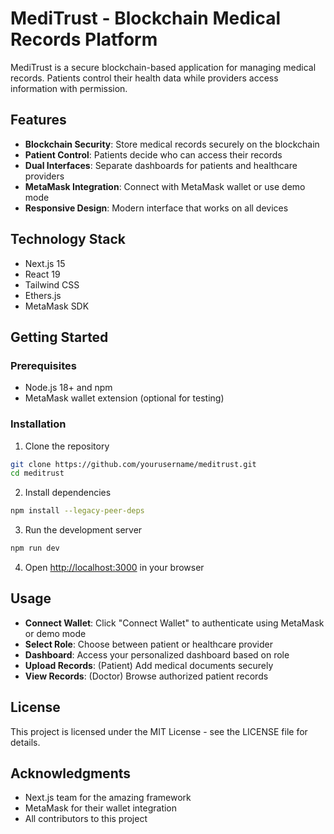 # MediTrust - Blockchain Medical Records Platform

MediTrust is a secure blockchain-based application for managing medical records. Patients control their health data while providers access information with permission.

## Features

- **Blockchain Security**: Store medical records securely on the blockchain
- **Patient Control**: Patients decide who can access their records
- **Dual Interfaces**: Separate dashboards for patients and healthcare providers
- **MetaMask Integration**: Connect with MetaMask wallet or use demo mode
- **Responsive Design**: Modern interface that works on all devices

## Technology Stack

- Next.js 15
- React 19
- Tailwind CSS
- Ethers.js
- MetaMask SDK

## Getting Started

### Prerequisites

- Node.js 18+ and npm
- MetaMask wallet extension (optional for testing)

### Installation

1. Clone the repository
```bash
git clone https://github.com/yourusername/meditrust.git
cd meditrust
```

2. Install dependencies
```bash
npm install --legacy-peer-deps
```

3. Run the development server
```bash
npm run dev
```

4. Open [http://localhost:3000](http://localhost:3000) in your browser

## Usage

- **Connect Wallet**: Click "Connect Wallet" to authenticate using MetaMask or demo mode
- **Select Role**: Choose between patient or healthcare provider
- **Dashboard**: Access your personalized dashboard based on role
- **Upload Records**: (Patient) Add medical documents securely
- **View Records**: (Doctor) Browse authorized patient records

## License

This project is licensed under the MIT License - see the LICENSE file for details.

## Acknowledgments

- Next.js team for the amazing framework
- MetaMask for their wallet integration
- All contributors to this project
